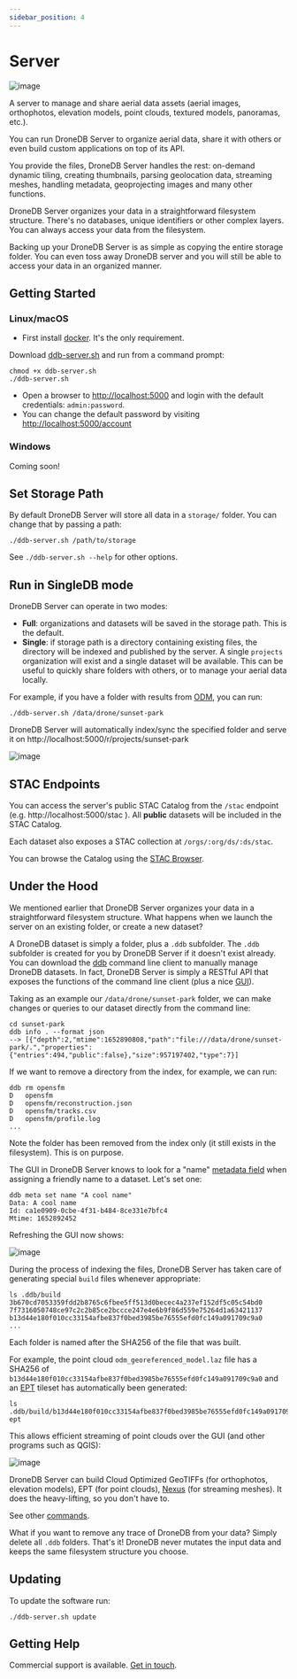 ```yaml
---
sidebar_position: 4
---
```


# Server

![image](https://user-images.githubusercontent.com/1951843/168910096-ed819236-4945-4c0a-bf34-5d3223961697.png)

A server to manage and share aerial data assets (aerial images, orthophotos, elevation models, point clouds, textured models, panoramas, etc.).

You can run DroneDB Server to organize aerial data, share it with others or even build custom applications on top of its API.

You provide the files, DroneDB Server handles the rest: on-demand dynamic tiling, creating thumbnails, parsing geolocation data, streaming meshes, handling metadata, geoprojecting images and many other functions.

DroneDB Server organizes your data in a straightforward filesystem structure. There's no databases, unique identifiers or other complex layers. You can always access your data from the filesystem.

Backing up your DroneDB Server is as simple as copying the entire storage folder. You can even toss away DroneDB server and you will still be able to access your data in an organized manner.

<!-- GETTING STARTED -->
## Getting Started

### Linux/macOS

 * First install [docker](https://www.docker.com/). It's the only requirement.

Download [ddb-server.sh](https://raw.githubusercontent.com/DroneDB/Server/master/ddb-server.sh) and run from a command prompt:

```
chmod +x ddb-server.sh
./ddb-server.sh
```

 * Open a browser to [http://localhost:5000](http://localhost:5000) and login with the default credentials: `admin:password`.
 * You can change the default password by visiting [http://localhost:5000/account](http://localhost:5000/account)

### Windows

Coming soon!

## Set Storage Path

By default DroneDB Server will store all data in a `storage/` folder. You can change that by passing a path:

```
./ddb-server.sh /path/to/storage
```

See `./ddb-server.sh --help` for other options.

## Run in SingleDB mode

DroneDB Server can operate in two modes: 

 * **Full**: organizations and datasets will be saved in the storage path. This is the default.
 * **Single**: if storage path is a directory containing existing files, the directory will be indexed and published by the server. A single `projects` organization will exist and a single dataset will be available. This can be useful to quickly share folders with others, or to manage your aerial data locally.

For example, if you have a folder with results from [ODM](https://github.com/OpenDroneMap/ODM), you can run:

```
./ddb-server.sh /data/drone/sunset-park
```

DroneDB Server will automatically index/sync the specified folder and serve it on http://localhost:5000/r/projects/sunset-park

![image](https://user-images.githubusercontent.com/1951843/169094873-923dc83e-ca3e-4584-8ee4-7d318099474f.png)

## STAC Endpoints

You can access the server's public STAC Catalog from the `/stac` endpoint (e.g. http://localhost:5000/stac ). All **public** datasets will be included in the STAC Catalog.

Each dataset also exposes a STAC collection at `/orgs/:org/ds/:ds/stac`.

You can browse the Catalog using the [STAC Browser](https://radiantearth.github.io/stac-browser/#/external/http:/localhost:5000/stac).

## Under the Hood

We mentioned earlier that DroneDB Server organizes your data in a straightforward filesystem structure. What happens when we launch the server on an existing folder, or create a new dataset?

A DroneDB dataset is simply a folder, plus a `.ddb` subfolder. The `.ddb` subfolder is created for you by DroneDB Server if it doesn't exist already. You can download the [ddb](./cli) command line client to manually manage DroneDB datasets. In fact, DroneDB Server is simply a RESTful API that exposes the functions of the command line client (plus a nice [GUI](https://github.com/DroneDB/Hub)).

Taking as an example our `/data/drone/sunset-park` folder, we can make changes or queries to our dataset directly from the command line:

```
cd sunset-park
ddb info . --format json
--> [{"depth":2,"mtime":1652890808,"path":"file:///data/drone/sunset-park/.","properties":{"entries":494,"public":false},"size":957197402,"type":7}]
```

If we want to remove a directory from the index, for example, we can run:

```
ddb rm opensfm
D	opensfm
D	opensfm/reconstruction.json
D	opensfm/tracks.csv
D	opensfm/profile.log
...
```

Note the folder has been removed from the index only (it still exists in the filesystem). This is on purpose.

The GUI in DroneDB Server knows to look for a "name" [metadata field](https://docs.dronedb.app/commands/meta.html) when assigning a friendly name to a dataset. Let's set one:

```
ddb meta set name "A cool name"
Data: A cool name
Id: ca1e0909-0cbe-4f31-b484-8ce331e7bfc4
Mtime: 1652892452
```

Refreshing the GUI now shows:

![image](https://user-images.githubusercontent.com/1951843/169097993-10b8b877-f6f6-4dca-891c-a3ae630588d8.png)

During the process of indexing the files, DroneDB Server has taken care of generating special `build` files whenever appropriate:

```
ls .ddb/build
3b670cd7053359fdd2b8765c6fbee5ff513d0becec4a237ef152df5c05c54bd0
7f7316050748ce97c2c2b85ce2bccce247e4e6b9f86d559e75264d1a63421137
b13d44e180f010cc33154afbe837f0bed3985be76555efd0fc149a091709c9a0
...
```

Each folder is named after the SHA256 of the file that was built.

For example, the point cloud `odm_georeferenced_model.laz` file has a SHA256 of `b13d44e180f010cc33154afbe837f0bed3985be76555efd0fc149a091709c9a0` and an [EPT](https://entwine.io/) tileset has automatically been generated:

```
ls .ddb/build/b13d44e180f010cc33154afbe837f0bed3985be76555efd0fc149a091709c9a0
ept
```

This allows efficient streaming of point clouds over the GUI (and other programs such as QGIS):

![image](https://user-images.githubusercontent.com/1951843/169099089-6c4cae34-a22a-44c9-9e24-77be8f2a2967.png)

DroneDB Server can build Cloud Optimized GeoTIFFs (for orthophotos, elevation models), EPT (for point clouds), [Nexus](https://github.com/cnr-isti-vclab/nexus) (for streaming meshes). It does the heavy-lifting, so you don't have to.

See other [commands](./cli#commands-reference).

What if you want to remove any trace of DroneDB from your data? Simply delete all `.ddb` folders. That's it! DroneDB never mutates the input data and keeps the same filesystem structure you choose.

## Updating

To update the software run:

```
./ddb-server.sh update
```

## Getting Help

Commercial support is available. [Get in touch](https://dronedb.app/contact).